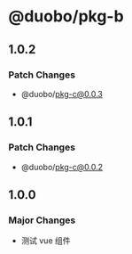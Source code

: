 # @duobo/pkg-b

## 1.0.2

### Patch Changes

- @duobo/pkg-c@0.0.3

## 1.0.1

### Patch Changes

- @duobo/pkg-c@0.0.2

## 1.0.0

### Major Changes

- 测试 vue 组件
